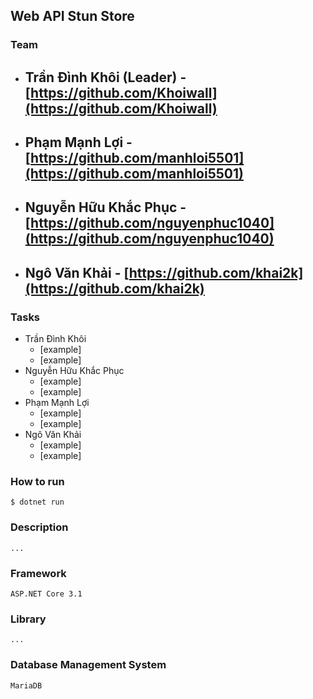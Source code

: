 
## Web API Stun Store


### Team

- Trần Đình Khôi (Leader) - [https://github.com/Khoiwall](https://github.com/Khoiwall)
    -
- Phạm Mạnh Lợi - [https://github.com/manhloi5501](https://github.com/manhloi5501)
    -
- Nguyễn Hữu Khắc Phục - [https://github.com/nguyenphuc1040](https://github.com/nguyenphuc1040)
    -
- Ngô Văn Khải - [https://github.com/khai2k](https://github.com/khai2k)
    - 

### Tasks

- Trần Đình Khôi
  - [example]
  - [example]
- Nguyễn Hữu Khắc Phục
  - [example]
  - [example]
- Phạm Mạnh Lợi
  - [example]
  - [example]
- Ngô Văn Khải
  - [example]
  - [example]


### How to run

    $ dotnet run

### Description

    ...

### Framework

    ASP.NET Core 3.1

### Library

    ...

### Database Management System

    MariaDB